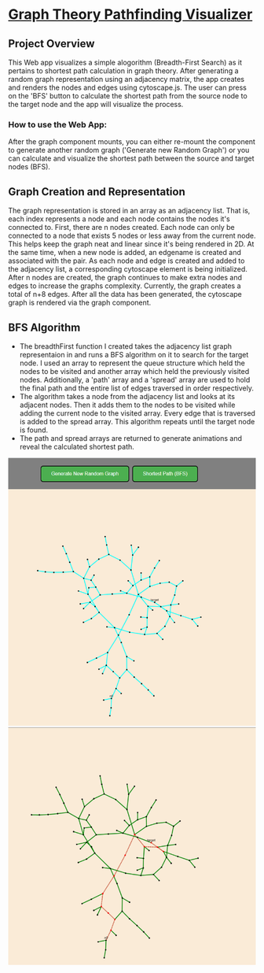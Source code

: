 # [Graph Theory Pathfinding Visualizer](https://danteairdharris.github.io/PathfindingVisualizer/)
## Project Overview
This Web app visualizes a simple alogorithm (Breadth-First Search) as it pertains to shortest path calculation in graph theory. After generating a random graph representation using an adjacency matrix, the app creates and renders the nodes and edges using cytoscape.js. The user can press on the 'BFS' button to calculate the shortest path from the source node to the target node and the app will visualize the process. 

### How to use the Web App:
After the graph component mounts, you can either re-mount the component to generate another random graph ('Generate new Random Graph') or you can calculate and visualize the shortest path between the source and target nodes (BFS).

## Graph Creation and Representation
The graph representation is stored in an array as an adjacency list. That is, each index represents a node and each node contains the nodes it's connected to. First, there are n nodes created. Each node can only be connected to a node that exists 5 nodes or less away from the current node. This helps keep the graph neat and linear since it's being rendered in 2D. At the same time, when a new node is added, an edgename is created and associated with the pair. As each node and edge is created and added to the adjacency list, a corresponding cytoscape element is being initialized. After n nodes are created, the graph continues to make extra nodes and edges to increase the graphs complexity. Currently, the graph creates a total of n+8 edges. After all the data has been generated, the cytoscape graph is rendered via the graph component.

## BFS Algorithm
* The breadthFirst function I created takes the adjacency list graph representaion in and runs a BFS algorithm on it to search for the target node. I used an array to represent the queue structure which held the nodes to be visited and another array which held the previously visited nodes. Additionally, a 'path' array and a 'spread' array are used to hold the final path and the entire list of edges traversed in order respectively. 
* The algorithm takes a node from the adjacency list and looks at its adjacent nodes. Then it adds them to the nodes to be visited while adding the current node to the visited array. Every edge that is traversed is added to the spread array. This algorithm repeats until the target node is found. 
* The path and spread arrays are returned to generate animations and reveal the calculated shortest path.

![alt text](https://github.com/danteairdharris/PathfindingVisualizer/blob/main/app_gen.png)
![alt text](https://github.com/danteairdharris/PathfindingVisualizer/blob/main/app_vis.png)
